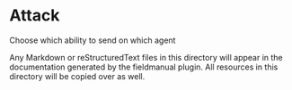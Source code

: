 
# Attack

Choose which ability to send on which agent

Any Markdown or reStructuredText files in this directory will appear in the documentation generated by the fieldmanual plugin. All resources in this directory will be copied over as well.  